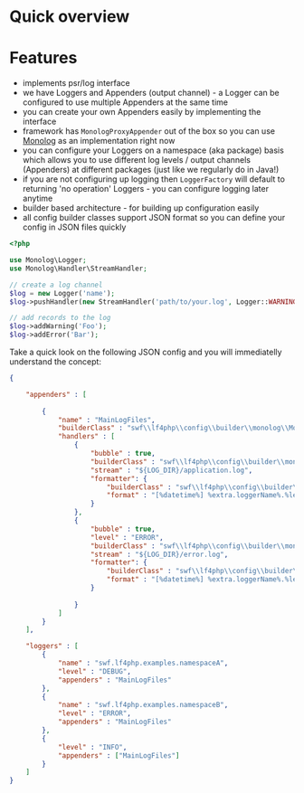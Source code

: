 # Quick overview


# Features

   * implements psr/log interface
   * we have Loggers and Appenders (output channel) - a Logger can be configured to use multiple Appenders at the same time
   * you can create your own Appenders easily by implementing the interface
   * framework has `MonologProxyAppender` out of the box so you can use [Monolog](https://github.com/Seldaek/monolog) as an implementation right now
   * you can configure your Loggers on a namespace (aka package) basis which allows you to use different log levels / output channels (Appenders) at different packages (just like we regularly do in Java!)
   * if you are not configuring up logging then `LoggerFactory` will default to returning 'no operation' Loggers - you can configure logging later anytime
   * builder based architecture - for building up configuration easily
   * all config builder classes support JSON format so you can define your config in JSON files quickly


```php
<?php

use Monolog\Logger;
use Monolog\Handler\StreamHandler;

// create a log channel
$log = new Logger('name');
$log->pushHandler(new StreamHandler('path/to/your.log', Logger::WARNING));

// add records to the log
$log->addWarning('Foo');
$log->addError('Bar');
```
   
Take a quick look on the following JSON config and you will immediatelly understand the concept:


```json
{

	"appenders" : [
	
		{
			"name" : "MainLogFiles",
			"builderClass" : "swf\\lf4php\\config\\builder\\monolog\\MonologProxyAppenderBuilder",
			"handlers" : [
				{
					"bubble" : true,
					"builderClass" : "swf\\lf4php\\config\\builder\\monolog\\MonologStreamHandlerBuilder",
					"stream" : "${LOG_DIR}/application.log",
					"formatter": {
						"builderClass" : "swf\\lf4php\\config\\builder\\monolog\\MonologLineFormatterBuilder",
						"format" : "[%datetime%] %extra.loggerName%.%level_name%: %message% %context% %extra%\n\n"
					}
				},
				{
					"bubble" : true,
					"level" : "ERROR",
					"builderClass" : "swf\\lf4php\\config\\builder\\monolog\\MonologStreamHandlerBuilder",
					"stream" : "${LOG_DIR}/error.log",
					"formatter": {
						"builderClass" : "swf\\lf4php\\config\\builder\\monolog\\MonologLineFormatterBuilder",
						"format" : "[%datetime%] %extra.loggerName%.%level_name%: %message% %context% %extra%\n\n"
					}
					
				}				
			]
		}
	],

	"loggers" : [
		{
			"name" : "swf.lf4php.examples.namespaceA",
			"level" : "DEBUG",
			"appenders" : "MainLogFiles"
		},
		{
			"name" : "swf.lf4php.examples.namespaceB",
			"level" : "ERROR",
			"appenders" : "MainLogFiles"
		},
		{
			"level" : "INFO",
			"appenders" : ["MainLogFiles"]
		}
	]
}
```
